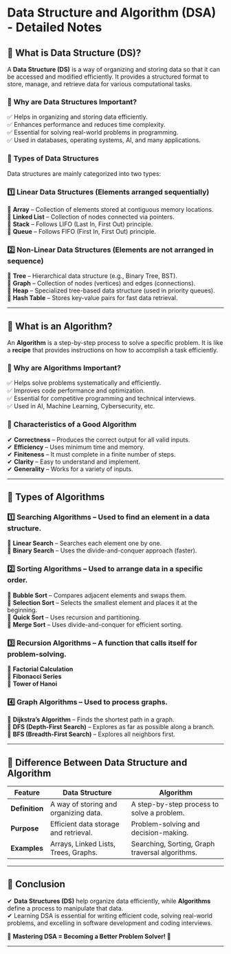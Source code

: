 # **Data Structure and Algorithm (DSA) - Detailed Notes**  

## 📌 **What is Data Structure (DS)?**  
A **Data Structure (DS)** is a way of organizing and storing data so that it can be accessed and modified efficiently. It provides a structured format to store, manage, and retrieve data for various computational tasks.  

### 🔹 **Why are Data Structures Important?**  
✅ Helps in organizing and storing data efficiently.  
✅ Enhances performance and reduces time complexity.  
✅ Essential for solving real-world problems in programming.  
✅ Used in databases, operating systems, AI, and many applications.  

### 🔹 **Types of Data Structures**  
Data structures are mainly categorized into two types:  

### 1️⃣ **Linear Data Structures** (Elements arranged sequentially)  
📌 **Array** – Collection of elements stored at contiguous memory locations.  
📌 **Linked List** – Collection of nodes connected via pointers.  
📌 **Stack** – Follows LIFO (Last In, First Out) principle.  
📌 **Queue** – Follows FIFO (First In, First Out) principle.  

### 2️⃣ **Non-Linear Data Structures** (Elements are not arranged in sequence)  
📌 **Tree** – Hierarchical data structure (e.g., Binary Tree, BST).  
📌 **Graph** – Collection of nodes (vertices) and edges (connections).  
📌 **Heap** – Specialized tree-based data structure (used in priority queues).  
📌 **Hash Table** – Stores key-value pairs for fast data retrieval.  

---

## 📌 **What is an Algorithm?**  
An **Algorithm** is a step-by-step process to solve a specific problem. It is like a **recipe** that provides instructions on how to accomplish a task efficiently.  

### 🔹 **Why are Algorithms Important?**  
✅ Helps solve problems systematically and efficiently.  
✅ Improves code performance and optimization.  
✅ Essential for competitive programming and technical interviews.  
✅ Used in AI, Machine Learning, Cybersecurity, etc.  

### 🔹 **Characteristics of a Good Algorithm**  
✔ **Correctness** – Produces the correct output for all valid inputs.  
✔ **Efficiency** – Uses minimum time and memory.  
✔ **Finiteness** – It must complete in a finite number of steps.  
✔ **Clarity** – Easy to understand and implement.  
✔ **Generality** – Works for a variety of inputs.  

---

## 📌 **Types of Algorithms**  

### 1️⃣ **Searching Algorithms** – Used to find an element in a data structure.  
🔹 **Linear Search** – Searches each element one by one.  
🔹 **Binary Search** – Uses the divide-and-conquer approach (faster).  

### 2️⃣ **Sorting Algorithms** – Used to arrange data in a specific order.  
🔹 **Bubble Sort** – Compares adjacent elements and swaps them.  
🔹 **Selection Sort** – Selects the smallest element and places it at the beginning.  
🔹 **Quick Sort** – Uses recursion and partitioning.  
🔹 **Merge Sort** – Uses divide-and-conquer for efficient sorting.  

### 3️⃣ **Recursion Algorithms** – A function that calls itself for problem-solving.  
🔹 **Factorial Calculation**  
🔹 **Fibonacci Series**  
🔹 **Tower of Hanoi**  

### 4️⃣ **Graph Algorithms** – Used to process graphs.  
🔹 **Dijkstra’s Algorithm** – Finds the shortest path in a graph.  
🔹 **DFS (Depth-First Search)** – Explores as far as possible along a branch.  
🔹 **BFS (Breadth-First Search)** – Explores all neighbors first.  

---

## 📌 **Difference Between Data Structure and Algorithm**  

| Feature | Data Structure | Algorithm |
|---------|--------------|------------|
| **Definition** | A way of storing and organizing data. | A step-by-step process to solve a problem. |
| **Purpose** | Efficient data storage and retrieval. | Problem-solving and decision-making. |
| **Examples** | Arrays, Linked Lists, Trees, Graphs. | Searching, Sorting, Graph traversal algorithms. |

---

## 📌 **Conclusion**  
✔ **Data Structures (DS)** help organize data efficiently, while **Algorithms** define a process to manipulate that data.  
✔ Learning DSA is essential for writing efficient code, solving real-world problems, and excelling in software development and coding interviews.  

🔹 **Mastering DSA = Becoming a Better Problem Solver! 🚀**  

---